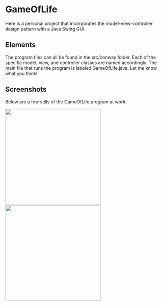 # GameOfLife

Here is a personal project that incorporates the model-view-controller design pattern with a Java Swing GUI.

## Elements

The program files can all be found in the src/conway folder. 
Each of the specific model, view, and controller classes are named accordingly. 
The main file that runs the program is labeled GameOfLife.java.
Let me know what you think!

## Screenshots

Below are a few stills of the GameOfLife program at work:

<img src="https://github.com/john1000jk/Games/blob/master/screenshots/GameOfLife.png" width=300> &#8195; &#8195; <img src='https://github.com/john1000jk/Games/blob/master/screenshots/GameOfLife2.png' width=300>
